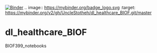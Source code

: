 [![Binder](https://mybinder.org/badge_logo.svg)](https://mybinder.org/v2/gh/UncleStotheh/dl_healthcare_BIOF.git/master)
.. image:: https://mybinder.org/badge_logo.svg
 :target: https://mybinder.org/v2/gh/UncleStotheh/dl_healthcare_BIOF.git/master

# dl_healthcare_BIOF
BIOF399_notebooks
